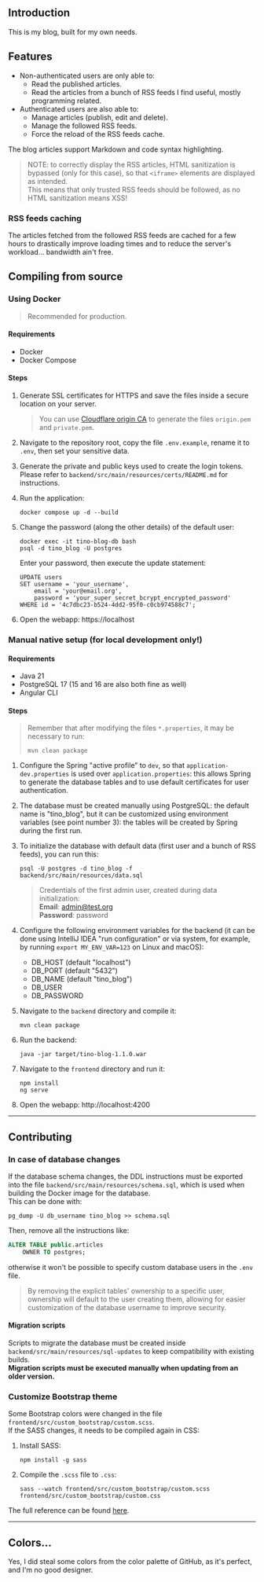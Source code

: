 ## Introduction

This is my blog, built for my own needs.

## Features

- Non-authenticated users are only able to:
    - Read the published articles.
    - Read the articles from a bunch of RSS feeds I find useful, mostly programming related.
- Authenticated users are also able to:
    - Manage articles (publish, edit and delete).
    - Manage the followed RSS feeds.
    - Force the reload of the RSS feeds cache.

The blog articles support Markdown and code syntax highlighting.

> NOTE: to correctly display the RSS articles, HTML sanitization is bypassed (only for this case), so that `<iframe>`
> elements are displayed as intended.  
> This means that only trusted RSS feeds should be followed, as no HTML sanitization means XSS!

### RSS feeds caching

The articles fetched from the followed RSS feeds are cached for a few hours to drastically improve loading times and to
reduce the server's workload... bandwidth ain't free.

## Compiling from source

### Using Docker

> Recommended for production.

#### Requirements

- Docker
- Docker Compose

#### Steps

1. Generate SSL certificates for HTTPS and save the files inside a secure location on your server.

   > You can use [Cloudflare origin CA](https://developers.cloudflare.com/ssl/origin-configuration/origin-ca/)
   > to generate the files `origin.pem` and `private.pem`.

2. Navigate to the repository root, copy the file `.env.example`, rename it to `.env`, then set your sensitive data.
3. Generate the private and public keys used to create the login tokens. Please refer
   to `backend/src/main/resources/certs/README.md` for instructions.
4. Run the application:

   ```shell
   docker compose up -d --build
   ```

5. Change the password (along the other details) of the default user:

   ```shell
   docker exec -it tino-blog-db bash
   psql -d tino_blog -U postgres
   ```

   Enter your password, then execute the update statement:

   ```postgresql
   UPDATE users
   SET username = 'your_username',
       email = 'your@email.org',
       password = 'your_super_secret_bcrypt_encrypted_password'
   WHERE id = '4c7dbc23-b524-4dd2-95f0-c0cb974588c7';
   ```

6. Open the webapp: https://localhost

### Manual native setup (for local development only!)

#### Requirements

- Java 21
- PostgreSQL 17 (15 and 16 are also both fine as well)
- Angular CLI

#### Steps

> Remember that after modifying the files `*.properties`, it may be necessary to run:
> ```shell
> mvn clean package
> ```

1. Configure the Spring "active profile" to `dev`, so that `application-dev.properties` is used over
   `application.properties`: this allows Spring to generate the database tables and to use default certificates for
   user authentication.
2. The database must be created manually using PostgreSQL: the default name is "tino_blog", but it can be customized
   using environment variables (see point number 3): the tables will be created by Spring during the first run.
3. To initialize the database with default data (first user and a bunch of RSS feeds), you can run this:

   ```postgres
   psql -U postgres -d tino_blog -f backend/src/main/resources/data.sql
   ```

   > Credentials of the first admin user, created during data initialization:  
   > **Email**: admin@test.org  
   > **Password**: password

4. Configure the following environment variables for the backend (it can be done using IntelliJ IDEA "run configuration"
   or via system, for example, by running `export MY_ENV_VAR=123` on Linux and macOS):
    - DB_HOST (default "localhost")
    - DB_PORT (default "5432")
    - DB_NAME (default "tino_blog")
    - DB_USER
    - DB_PASSWORD
5. Navigate to the `backend` directory and compile it:

   ```shell
   mvn clean package
   ```

6. Run the backend:

   ```shell
   java -jar target/tino-blog-1.1.0.war
   ```

7. Navigate to the `frontend` directory and run it:

   ```shell
   npm install
   ng serve
   ```

8. Open the webapp: http://localhost:4200

---

## Contributing

### In case of database changes

If the database schema changes, the DDL instructions must be exported into the file
`backend/src/main/resources/schema.sql`, which is used when building the Docker image for the database.  
This can be done with:

```shell
pg_dump -U db_username tino_blog >> schema.sql
```

Then, remove all the instructions like:

```sql
ALTER TABLE public.articles
    OWNER TO postgres;
```

otherwise it won't be possible to specify custom database users in the `.env` file.

> By removing the explicit tables' ownership to a specific user, ownership will default to the user creating them,
> allowing for easier customization of the database username to improve security.

#### Migration scripts

Scripts to migrate the database must be created inside `backend/src/main/resources/sql-updates` to keep compatibility
with existing builds.  
**Migration scripts must be executed manually when updating from an older version.**

### Customize Bootstrap theme

Some Bootstrap colors were changed in the file `frontend/src/custom_bootstrap/custom.scss`.  
If the SASS changes, it needs to be compiled again in CSS:

1. Install SASS:

   ```shell
   npm install -g sass
   ```

2. Compile the `.scss` file to `.css`:

   ```shell
   sass --watch frontend/src/custom_bootstrap/custom.scss frontend/src/custom_bootstrap/custom.css
   ```

The full reference can be found [here](https://getbootstrap.com/docs/5.3/customize/sass/).

---

## Colors...

Yes, I did steal some colors from the color palette of GitHub, as it's perfect, and I'm no good designer.
